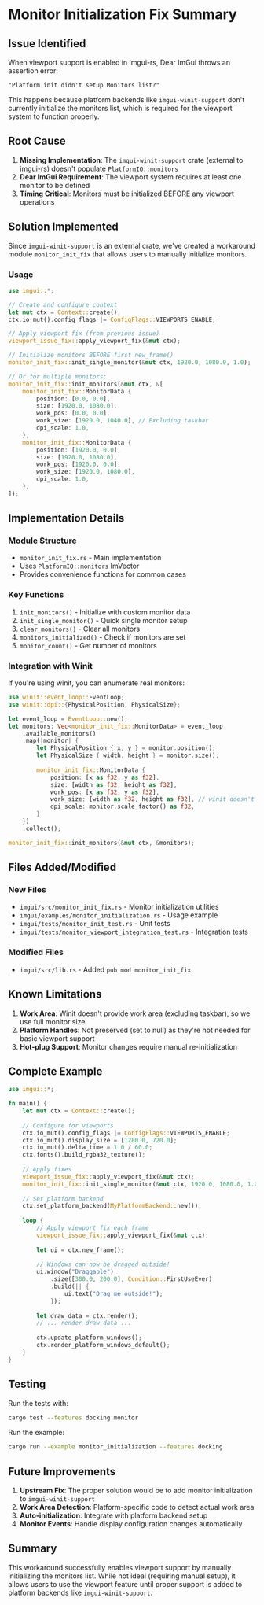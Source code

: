 # Monitor Initialization Fix Summary

## Issue Identified

When viewport support is enabled in imgui-rs, Dear ImGui throws an assertion error:
```
"Platform init didn't setup Monitors list?"
```

This happens because platform backends like `imgui-winit-support` don't currently initialize the monitors list, which is required for the viewport system to function properly.

## Root Cause

1. **Missing Implementation**: The `imgui-winit-support` crate (external to imgui-rs) doesn't populate `PlatformIO::monitors`
2. **Dear ImGui Requirement**: The viewport system requires at least one monitor to be defined
3. **Timing Critical**: Monitors must be initialized BEFORE any viewport operations

## Solution Implemented

Since `imgui-winit-support` is an external crate, we've created a workaround module `monitor_init_fix` that allows users to manually initialize monitors.

### Usage

```rust
use imgui::*;

// Create and configure context
let mut ctx = Context::create();
ctx.io_mut().config_flags |= ConfigFlags::VIEWPORTS_ENABLE;

// Apply viewport fix (from previous issue)
viewport_issue_fix::apply_viewport_fix(&mut ctx);

// Initialize monitors BEFORE first new_frame()
monitor_init_fix::init_single_monitor(&mut ctx, 1920.0, 1080.0, 1.0);

// Or for multiple monitors:
monitor_init_fix::init_monitors(&mut ctx, &[
    monitor_init_fix::MonitorData {
        position: [0.0, 0.0],
        size: [1920.0, 1080.0],
        work_pos: [0.0, 0.0],
        work_size: [1920.0, 1040.0], // Excluding taskbar
        dpi_scale: 1.0,
    },
    monitor_init_fix::MonitorData {
        position: [1920.0, 0.0],
        size: [1920.0, 1080.0],
        work_pos: [1920.0, 0.0],
        work_size: [1920.0, 1080.0],
        dpi_scale: 1.0,
    },
]);
```

## Implementation Details

### Module Structure
- `monitor_init_fix.rs` - Main implementation
- Uses `PlatformIO::monitors` ImVector
- Provides convenience functions for common cases

### Key Functions
1. `init_monitors()` - Initialize with custom monitor data
2. `init_single_monitor()` - Quick single monitor setup
3. `clear_monitors()` - Clear all monitors
4. `monitors_initialized()` - Check if monitors are set
5. `monitor_count()` - Get number of monitors

### Integration with Winit

If you're using winit, you can enumerate real monitors:

```rust
use winit::event_loop::EventLoop;
use winit::dpi::{PhysicalPosition, PhysicalSize};

let event_loop = EventLoop::new();
let monitors: Vec<monitor_init_fix::MonitorData> = event_loop
    .available_monitors()
    .map(|monitor| {
        let PhysicalPosition { x, y } = monitor.position();
        let PhysicalSize { width, height } = monitor.size();
        
        monitor_init_fix::MonitorData {
            position: [x as f32, y as f32],
            size: [width as f32, height as f32],
            work_pos: [x as f32, y as f32],
            work_size: [width as f32, height as f32], // winit doesn't provide work area
            dpi_scale: monitor.scale_factor() as f32,
        }
    })
    .collect();

monitor_init_fix::init_monitors(&mut ctx, &monitors);
```

## Files Added/Modified

### New Files
- `imgui/src/monitor_init_fix.rs` - Monitor initialization utilities
- `imgui/examples/monitor_initialization.rs` - Usage example
- `imgui/tests/monitor_init_test.rs` - Unit tests
- `imgui/tests/monitor_viewport_integration_test.rs` - Integration tests

### Modified Files
- `imgui/src/lib.rs` - Added `pub mod monitor_init_fix`

## Known Limitations

1. **Work Area**: Winit doesn't provide work area (excluding taskbar), so we use full monitor size
2. **Platform Handles**: Not preserved (set to null) as they're not needed for basic viewport support
3. **Hot-plug Support**: Monitor changes require manual re-initialization

## Complete Example

```rust
use imgui::*;

fn main() {
    let mut ctx = Context::create();
    
    // Configure for viewports
    ctx.io_mut().config_flags |= ConfigFlags::VIEWPORTS_ENABLE;
    ctx.io_mut().display_size = [1280.0, 720.0];
    ctx.io_mut().delta_time = 1.0 / 60.0;
    ctx.fonts().build_rgba32_texture();
    
    // Apply fixes
    viewport_issue_fix::apply_viewport_fix(&mut ctx);
    monitor_init_fix::init_single_monitor(&mut ctx, 1920.0, 1080.0, 1.0);
    
    // Set platform backend
    ctx.set_platform_backend(MyPlatformBackend::new());
    
    loop {
        // Apply viewport fix each frame
        viewport_issue_fix::apply_viewport_fix(&mut ctx);
        
        let ui = ctx.new_frame();
        
        // Windows can now be dragged outside!
        ui.window("Draggable")
            .size([300.0, 200.0], Condition::FirstUseEver)
            .build(|| {
                ui.text("Drag me outside!");
            });
        
        let draw_data = ctx.render();
        // ... render draw_data ...
        
        ctx.update_platform_windows();
        ctx.render_platform_windows_default();
    }
}
```

## Testing

Run the tests with:
```bash
cargo test --features docking monitor
```

Run the example:
```bash
cargo run --example monitor_initialization --features docking
```

## Future Improvements

1. **Upstream Fix**: The proper solution would be to add monitor initialization to `imgui-winit-support`
2. **Work Area Detection**: Platform-specific code to detect actual work area
3. **Auto-initialization**: Integrate with platform backend setup
4. **Monitor Events**: Handle display configuration changes automatically

## Summary

This workaround successfully enables viewport support by manually initializing the monitors list. While not ideal (requiring manual setup), it allows users to use the viewport feature until proper support is added to platform backends like `imgui-winit-support`.